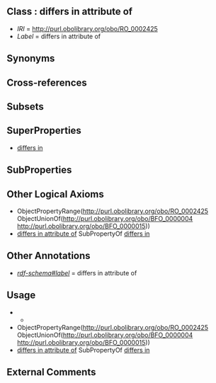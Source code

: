 
## Class : differs in attribute of

 * *IRI* = http://purl.obolibrary.org/obo/RO_0002425
 * *Label* = differs in attribute of

## Synonyms


## Cross-references


## Subsets


## SuperProperties

 * [differs in](../../RO/24/RO_0002424.md)

## SubProperties


## Other Logical Axioms

 * ObjectPropertyRange(<http://purl.obolibrary.org/obo/RO_0002425> ObjectUnionOf(<http://purl.obolibrary.org/obo/BFO_0000004> <http://purl.obolibrary.org/obo/BFO_0000015>))
 * [differs in attribute of](../../RO/25/RO_0002425.md) SubPropertyOf [differs in](../../RO/24/RO_0002424.md)

## Other Annotations

 * *[rdf-schema#label](../../el/rdf-schema#label.md)* = differs in attribute of

## Usage

 * -
 * ObjectPropertyRange(<http://purl.obolibrary.org/obo/RO_0002425> ObjectUnionOf(<http://purl.obolibrary.org/obo/BFO_0000004> <http://purl.obolibrary.org/obo/BFO_0000015>))
 * [differs in attribute of](../../RO/25/RO_0002425.md) SubPropertyOf [differs in](../../RO/24/RO_0002424.md)

## External Comments

